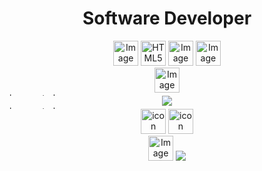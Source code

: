 <h1 align="center">Software Developer</h1>

<div align="center">
        <img src="https://avatars.githubusercontent.com/u/20243897?s=200&v=4" alt="Image ADVPL TOTVS" width="40px">
        <img src="https://camo.githubusercontent.com/da7acacadecf91d6dc02efcd2be086bb6d78ddff19a1b7a0ab2755a6fda8b1e9/68747470733a2f2f63646e2e6a7364656c6976722e6e65742f67682f64657669636f6e732f64657669636f6e2f69636f6e732f68746d6c352f68746d6c352d6f726967696e616c2e737667" alt="HTML5" width="40px">
        <img src="https://camo.githubusercontent.com/2e496d4bfc6f753ddca87b521ce95c88219f77800212ffa6d4401ad368c82170/68747470733a2f2f63646e2e6a7364656c6976722e6e65742f67682f64657669636f6e732f64657669636f6e2f69636f6e732f637373332f637373332d6f726967696e616c2e737667" alt="Image Css3" width="40px">
        <img src="https://camo.githubusercontent.com/900baefb89e187c8b32cdbb3b440d1502fe8f30a1a335cc5dc5868af0142f8b1/68747470733a2f2f63646e2e6a7364656c6976722e6e65742f67682f64657669636f6e732f64657669636f6e2f69636f6e732f6e6f64656a732f6e6f64656a732d6f726967696e616c2e737667" alt="Image Javascript" width="40px">
</div> 
<div align="center">
        <img src="https://camo.githubusercontent.com/cdd289ae72f33665800bc6a63936d5afa0454214d520945780894151112a055f/68747470733a2f2f63646e2e6a7364656c6976722e6e65742f67682f64657669636f6e732f64657669636f6e2f69636f6e732f6669676d612f6669676d612d6f726967696e616c2e737667" alt="Image Figma" width="40px">
</div> 

<img src="https://ci4.googleusercontent.com/proxy/J7UPgH3sRbzrarJs7SMbuE6sWkgCT5SuUHTOO0XQtG0OZKqSzY7-M6r0vDBPnEtS3pK_AzBrTBE4mnHUi1RRDQ7PWawrdNOfRUFYC2r4-rSb1svAGTUnF2jELEGLm1YHO393JfVVVJl88iusrqBVd1sIzJjHPuAUqcyyxOpy=s0-d-e1-ft#https://images-na.ssl-images-amazon.com/images/G/01/kindle/merch/2019/CXL-1347/alexa-bar_223px-width_v2.gif" alt="bar-central" width="100%" height ="5px">

<div align="center">
        <img src= "https://github-readme-stats.vercel.app/api/top-langs/?username=viniciusdmorais&layout=compact&width=800">
</div>
 
 <img src="https://ci4.googleusercontent.com/proxy/J7UPgH3sRbzrarJs7SMbuE6sWkgCT5SuUHTOO0XQtG0OZKqSzY7-M6r0vDBPnEtS3pK_AzBrTBE4mnHUi1RRDQ7PWawrdNOfRUFYC2r4-rSb1svAGTUnF2jELEGLm1YHO393JfVVVJl88iusrqBVd1sIzJjHPuAUqcyyxOpy=s0-d-e1-ft#https://images-na.ssl-images-amazon.com/images/G/01/kindle/merch/2019/CXL-1347/alexa-bar_223px-width_v2.gif" alt="bar-central" width="100%" height ="5px">
  
<div align="center">         
        <a href="https://www.linkedin.com/in/viniciusdemoraismendes" target="_blank"><img src="https://cdn-icons-png.flaticon.com/512/3992/3992606.png" alt="icon linkedin" width="40px"></a>
        <a href="https://www.instagram.com/_vinymorais_" target="_blank"><img src="https://cdn-icons-png.flaticon.com/512/2111/2111463.png" alt="icon instagram" width="40px"></a>
</div>
        <div align="center">
                <img                            src="https://camo.githubusercontent.com/6c8e86dfc77346d4388b8e064db73017a210f18e2cd18e74779ea34f2d630f4a/68747470733a2f2f63646e2e6a7364656c6976722e6e65742f67682f64657669636f6e732f64657669636f6e2f69636f6e732f6769746875622f6769746875622d6f726967696e616c2e737667" alt="Image GitHub" width="40px">                
                <img src="https://komarev.com/ghpvc/?username=viniciusdmoais&label=PROFILE+VIEWS">
        </div>
